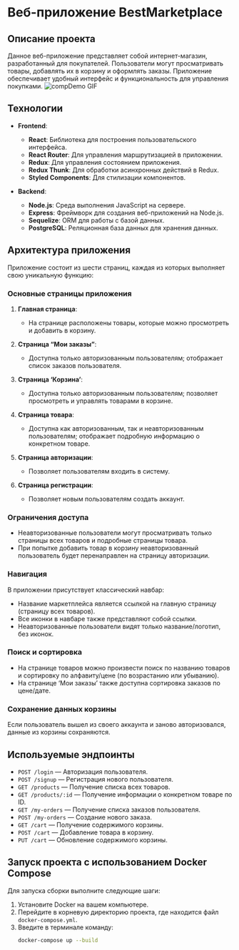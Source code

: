# Веб-приложение BestMarketplace

## Описание проекта

Данное веб-приложение представляет собой интернет-магазин, разработанный для покупателей. Пользователи могут просматривать товары, добавлять их в корзину и оформлять заказы. Приложение обеспечивает удобный интерфейс и функциональность для управления покупками.
![compDemo GIF](/images/bestmarketplace_demo.gif)

## Технологии

- **Frontend**:
  - **React**: Библиотека для построения пользовательского интерфейса.
  - **React Router**: Для управления маршрутизацией в приложении.
  - **Redux**: Для управления состоянием приложения.
  - **Redux Thunk**: Для обработки асинхронных действий в Redux.
  - **Styled Components**: Для стилизации компонентов.

- **Backend**:
  - **Node.js**: Среда выполнения JavaScript на сервере.
  - **Express**: Фреймворк для создания веб-приложений на Node.js.
  - **Sequelize**: ORM для работы с базой данных.
  - **PostgreSQL**: Реляционная база данных для хранения данных.

## Архитектура приложения

Приложение состоит из шести страниц, каждая из которых выполняет свою уникальную функцию:

### Основные страницы приложения

1. **Главная страница**: 
   - На странице расположены товары, которые можно просмотреть и добавить в корзину.

2. **Страница “Мои заказы”**: 
   - Доступна только авторизованным пользователям; отображает список заказов пользователя.

3. **Страница ‘Корзина’**: 
   - Доступна только авторизованным пользователям; позволяет просмотреть и управлять товарами в корзине.

4. **Страница товара**: 
   - Доступна как авторизованным, так и неавторизованным пользователям; отображает подробную информацию о конкретном товаре.

5. **Страница авторизации**: 
   - Позволяет пользователям входить в систему.

6. **Страница регистрации**: 
   - Позволяет новым пользователям создать аккаунт.

### Ограничения доступа

- Неавторизованные пользователи могут просматривать только страницы всех товаров и подробные страницы товара.
- При попытке добавить товар в корзину неавторизованный пользователь будет перенаправлен на страницу авторизации.

### Навигация

В приложении присутствует классический навбар:
- Название маркетплейса является ссылкой на главную страницу (страницу всех товаров).
- Все иконки в навбаре также представляют собой ссылки.
- Неавторизованные пользователи видят только название/логотип, без иконок.

### Поиск и сортировка

- На странице товаров можно произвести поиск по названию товаров и сортировку по алфавиту/цене (по возрастанию или убыванию).
- На странице ‘Мои заказы’ также доступна сортировка заказов по цене/дате.

### Сохранение данных корзины

Если пользователь вышел из своего аккаунта и заново авторизовался, данные из корзины сохраняются.

## Используемые эндпоинты

- `POST /login` — Авторизация пользователя.
- `POST /signup` — Регистрация нового пользователя.
- `GET /products` — Получение списка всех товаров.
- `GET /products/:id` — Получение информации о конкретном товаре по ID.
- `GET /my-orders` — Получение списка заказов пользователя.
- `POST /my-orders` — Создание нового заказа.
- `GET /cart` — Получение содержимого корзины.
- `POST /cart` — Добавление товара в корзину.
- `PUT /cart` — Обновление содержимого корзины.

## Запуск проекта с использованием Docker Compose

Для запуска сборки выполните следующие шаги:

1. Установите Docker на вашем компьютере.
2. Перейдите в корневую директорию проекта, где находится файл `docker-compose.yml`.
3. Введите в терминале команду:
   ```bash
   docker-compose up --build
